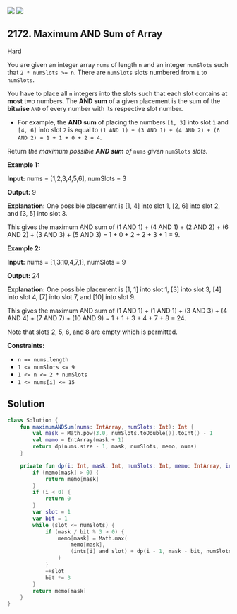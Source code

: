 [![](https://img.shields.io/github/stars/javadev/LeetCode-in-Kotlin?label=Stars&style=flat-square)](https://github.com/javadev/LeetCode-in-Kotlin)
[![](https://img.shields.io/github/forks/javadev/LeetCode-in-Kotlin?label=Fork%20me%20on%20GitHub%20&style=flat-square)](https://github.com/javadev/LeetCode-in-Kotlin/fork)

## 2172\. Maximum AND Sum of Array

Hard

You are given an integer array `nums` of length `n` and an integer `numSlots` such that `2 * numSlots >= n`. There are `numSlots` slots numbered from `1` to `numSlots`.

You have to place all `n` integers into the slots such that each slot contains at **most** two numbers. The **AND sum** of a given placement is the sum of the **bitwise** `AND` of every number with its respective slot number.

*   For example, the **AND sum** of placing the numbers `[1, 3]` into slot `1` and `[4, 6]` into slot `2` is equal to `(1 AND 1) + (3 AND 1) + (4 AND 2) + (6 AND 2) = 1 + 1 + 0 + 2 = 4`.

Return _the maximum possible **AND sum** of_ `nums` _given_ `numSlots` _slots._

**Example 1:**

**Input:** nums = [1,2,3,4,5,6], numSlots = 3

**Output:** 9

**Explanation:** One possible placement is [1, 4] into slot 1, [2, 6] into slot 2, and [3, 5] into slot 3.

This gives the maximum AND sum of (1 AND 1) + (4 AND 1) + (2 AND 2) + (6 AND 2) + (3 AND 3) + (5 AND 3) = 1 + 0 + 2 + 2 + 3 + 1 = 9.

**Example 2:**

**Input:** nums = [1,3,10,4,7,1], numSlots = 9

**Output:** 24

**Explanation:** One possible placement is [1, 1] into slot 1, [3] into slot 3, [4] into slot 4, [7] into slot 7, and [10] into slot 9.

This gives the maximum AND sum of (1 AND 1) + (1 AND 1) + (3 AND 3) + (4 AND 4) + (7 AND 7) + (10 AND 9) = 1 + 1 + 3 + 4 + 7 + 8 = 24.

Note that slots 2, 5, 6, and 8 are empty which is permitted.

**Constraints:**

*   `n == nums.length`
*   `1 <= numSlots <= 9`
*   `1 <= n <= 2 * numSlots`
*   `1 <= nums[i] <= 15`

## Solution

```kotlin
class Solution {
    fun maximumANDSum(nums: IntArray, numSlots: Int): Int {
        val mask = Math.pow(3.0, numSlots.toDouble()).toInt() - 1
        val memo = IntArray(mask + 1)
        return dp(nums.size - 1, mask, numSlots, memo, nums)
    }

    private fun dp(i: Int, mask: Int, numSlots: Int, memo: IntArray, ints: IntArray): Int {
        if (memo[mask] > 0) {
            return memo[mask]
        }
        if (i < 0) {
            return 0
        }
        var slot = 1
        var bit = 1
        while (slot <= numSlots) {
            if (mask / bit % 3 > 0) {
                memo[mask] = Math.max(
                    memo[mask],
                    (ints[i] and slot) + dp(i - 1, mask - bit, numSlots, memo, ints),
                )
            }
            ++slot
            bit *= 3
        }
        return memo[mask]
    }
}
```